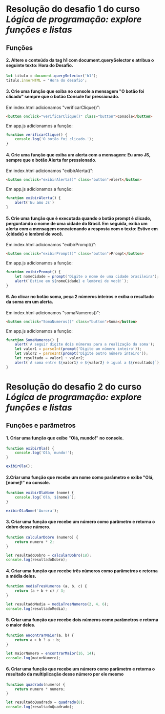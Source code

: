 # Resolução do desafio 1 do curso *Lógica de programação: explore funções e listas*

## Funções

#### 2. Altere o conteúdo da tag h1 com document.querySelector e atribua o seguinte texto: Hora do Desafio.

```js
let titulo = document.querySelector('h1');
titulo.innerHTML = 'Hora do desafio';
```

#### 3. Crie uma função que exiba no console a mensagem "O botão foi clicado" sempre que o botão Console for pressionado.
Em index.html adicionamos "verificarClique()":
```html
<button onclick="verificarClique()" class="button">Console</button>
```
Em app.js adicionamos a função:
```js
function verificarClique() {
    console.log('O botão foi clicado.');
}
```

#### 4. Crie uma função que exiba um alerta com a mensagem: Eu amo JS, sempre que o botão Alerta for pressionado.
Em index.html adicionamos "exibirAlerta()":
```html
<button onclick="exibirAlerta()" class="button">Alert</button>
```
Em app.js adicionamos a função:
```js
function exibirAlerta() {
    alert('Eu amo Js')
}
```

#### 5. Crie uma função que é executada quando o botão prompt é clicado, perguntando o nome de uma cidade do Brasil. Em seguida, exiba um alerta com a mensagem concatenando a resposta com o texto: Estive em {cidade} e lembrei de você.
Em index.html adicionamos "exibirPrompt()":
```html
<button onclick="exibirPrompt()" class="button">Prompt</button>
```
Em app.js adicionamos a função:
```js
function exibirPrompt() {
    let nomeCidade = prompt('Digite o nome de uma cidade brasileira');
    alert(`Estive em ${nomeCidade} e lembrei de você!`);  
}
```

#### 6. Ao clicar no botão soma, peça 2 números inteiros e exiba o resultado da soma em um alerta.
Em index.html adicionamos "somaNumeros()":
```html
<button onclick="SomaNumeros()" class="button">Soma</button>
```
Em app.js adicionamos a função:
```js
function SomaNumeros() {
    alert('A seguir digite dois números para a realização da soma');
    let valor1 = parseInt(prompt('Digite um número inteiro'));
    let valor2 = parseInt(prompt('Digite outro número inteiro'));
    let resultado = valor1 + valor2;
    alert(`A soma entre ${valor1} e ${valor2} é igual a ${resultado}`);
}
```
# Resolução do desafio 2 do curso *Lógica de programação: explore funções e listas*

## Funções e parâmetros

#### 1. Criar uma função que exibe "Olá, mundo!" no console.
```js
function exibirOla() {
    console.log('Olá, mundo!');
}

exibirOla();
```

#### 2.Criar uma função que recebe um nome como parâmetro e exibe "Olá, [nome]!" no console.
```js
function exibirOlaNome (nome) {
    console.log(`Olá, ${nome}`);
}

exibirOlaNome('Aurora');
```

#### 3. Criar uma função que recebe um número como parâmetro e retorna o dobro desse número.
```js
function calcularDobro (numero) {
    return numero * 2;
}

let resultadoDobro = calcularDobro(18);
console.log(resultadoDobro);
```

#### 4. Criar uma função que recebe três números como parâmetros e retorna a média deles.
```js
function mediaTresNumeros (a, b, c) {
    return (a + b + c) / 3;
}

let resultadoMedia = mediaTresNumeros(2, 4, 6);
console.log(resultadoMedia);
```

#### 5. Criar uma função que recebe dois números como parâmetros e retorna o maior deles.
```js
function encontrarMaior(a, b) {
    return a > b ? a : b;
}

let maiorNumero = encontrarMaior(16, 14);
console.log(maiorNumero);
```

#### 6. Criar uma função que recebe um número como parâmetro e retorna o resultado da multiplicação desse número por ele mesmo
```js
function quadrado(numero) {
    return numero * numero;
}

let resultadoQuadrado = quadrado(8);
console.log(resultadoQuadrado);
```
